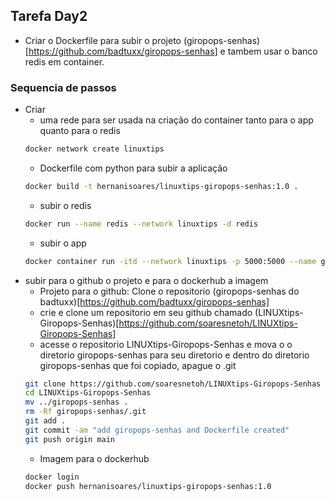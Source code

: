 ## Tarefa Day2
- Criar o Dockerfile para subir o projeto (giropops-senhas)[https://github.com/badtuxx/giropops-senhas] e tambem usar o banco redis em container.

### Sequencia de passos
- Criar 
    - uma rede para ser usada na criação do container tanto para o app quanto para o redis
    ```bash
    docker network create linuxtips
    ```
    - Dockerfile com python para subir a aplicação
    ```bash
    docker build -t hernanisoares/linuxtips-giropops-senhas:1.0 .
    ```
    - subir o redis
    ```bash
    docker run --name redis --network linuxtips -d redis
    ```
    - subir o app
    ```bash
    docker container run -itd --network linuxtips -p 5000:5000 --name giropops-senhas hernanisoares/linuxtips-giropops-senhas:1.0
    ```
- subir para o github o projeto e para o dockerhub a imagem
    - Projeto para o github: Clone o repositorio (giropops-senhas do badtuxx)[https://github.com/badtuxx/giropops-senhas]
    - crie e clone um repositorio em seu github chamado (LINUXtips-Giropops-Senhas)[https://github.com/soaresnetoh/LINUXtips-Giropops-Senhas]
    - acesse o repositorio LINUXtips-Giropops-Senhas e mova o o diretorio giropops-senhas para seu diretorio e dentro do diretorio giropops-senhas que foi copiado, apague o .git
    ```bash
    git clone https://github.com/soaresnetoh/LINUXtips-Giropops-Senhas
    cd LINUXtips-Giropops-Senhas
    mv ../giropops-senhas .
    rm -Rf giropops-senhas/.git
    git add .
    git commit -am "add giropops-senhas and Dockerfile created"
    git push origin main
    ```
    - Imagem para o dockerhub
    ```bash
    docker login
    docker push hernanisoares/linuxtips-giropops-senhas:1.0
    ```


